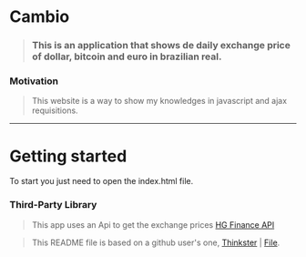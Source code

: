 # Cambio



> ### This is an application that shows de daily exchange price of dollar, bitcoin and euro in brazilian real.


### Motivation 
> This website is a way to show my knowledges in javascript and ajax requisitions.

------------

# Getting started

To start you just need to open the index.html file.

### Third-Party Library
> This app uses an Api to get the exchange prices [HG Finance API](https://hgbrasil.com/status/finance)


> This README file is based on a github user's one, [Thinkster](https://github.com/gothinkster) | [File](https://github.com/gothinkster/laravel-realworld-example-app/blob/master/readme.md).



